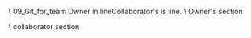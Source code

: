\\ 09_Git_for_team
Owner in lineCollaborator's is line.
\\ Owner's section

\\ collaborator section
